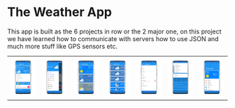 The Weather App
==============

<p>This app is built as the 6 projects in row or the 2 major one, on this project we have learned how to communicate with servers how to use JSON and much more stuff like GPS sensors etc.</p>

<table>
  <tr>
    <td><img src='https://github.com/Android-Academy/6_AC_WeatherApp/blob/master/assets/1.png'></td>
    <td><img src='https://github.com/Android-Academy/6_AC_WeatherApp/blob/master/assets/2.png'></td>
        <td><img src='https://github.com/Android-Academy/6_AC_WeatherApp/blob/master/assets/3.png'></td>
            <td><img src='https://github.com/Android-Academy/6_AC_WeatherApp/blob/master/assets/4.png'></td>
                <td><img src='https://github.com/Android-Academy/6_AC_WeatherApp/blob/master/assets/5.png'></td>
                    <td><img src='https://github.com/Android-Academy/6_AC_WeatherApp/blob/master/assets/6.png'></td>
                        <td><img src='https://github.com/Android-Academy/6_AC_WeatherApp/blob/master/assets/7.png'></td>
  </tr>
</table>
